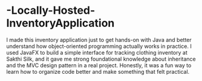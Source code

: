 # -Locally-Hosted-InventoryApplication

I made this inventory application just to get hands-on with Java and better understand how object-oriented programming actually works in practice. I used JavaFX to build a simple interface for tracking clothing inventory at Sakthi Silk, and it gave me strong foundational knowledge about inheritance and the MVC design pattern in a real project. Honestly, it was a fun way to learn how to organize code better and make something that felt practical.
